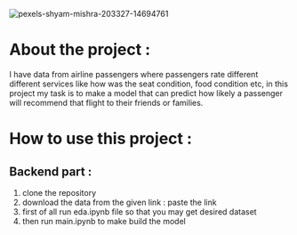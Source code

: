 ![pexels-shyam-mishra-203327-14694761](https://github.com/mdismailquraishicse/AirlinePassengerRefferelPrediction/assets/52546719/ce4074c2-c77c-484f-8c3d-a8263954e82b)
# About the project :
I have data from airline passengers where passengers rate different different services like how was the seat condition, food condition etc,
in this project my task is to make a model that can predict how likely a passenger will recommend that flight to their friends or families.
# How to use this project :
## Backend part :
1. clone the repository
2. download the data from the given link : paste the link
3. first of all run eda.ipynb file so that you may get desired dataset
4. then run main.ipynb to make build the model
